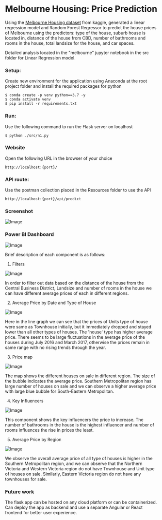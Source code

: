 # Melbourne Housing: Price Prediction

Using the [Melbourne Housing dataset](https://www.kaggle.com/datasets/dansbecker/melbourne-housing-snapshot) from kaggle, generated a linear regression model and Random Forest Regressor to predict the house prices of Melbourne using the predictors: type of the house, suburb house is located in, distance of the house from CBD, number of bathrooms and rooms in the house, total landsize for the house, and car spaces.

Detailed analysis located in the "melbourne" jupyter notebook in the src folder for Linear Regression model.

<!-- ### Tools Used:
1. [Github](https://github.com)
2. [VSCode](https://code.visualstudio.com)
3. [GitCLI](https://git-scm.com/downloads) -->

### Setup:
Create new environment for the application using Anaconda at the root project folder and install the required packages for python

```
$ conda create -p venv python==3.7 -y
$ conda activate venv
$ pip install -r requirements.txt
```

### Run:
Use the following command to run the Flask server on localhost

```
$ python ./src/n1.py
```

### Website
Open the following URL in the browser of your choice
```
http://localhost:{port}/
```

### API route:
Use the postman collection placed in the Resources folder to use the API
```
http://localhost:{port}/api/predict
```

### Screenshot
![Image](./Resources/melb.png)

### Power BI Dashboard
![Image](./Resources/PBI.png)

Brief description of each component is as follows:

1. Filters

![Image](./Resources/filters.png)

In order to filter out data based on the distance of the house from the Central Business District, Landsize and number of rooms in the house we can have different average prices of each in different regions.

2. Average Price by Date and Type of House

![Image](./Resources/price_date.png)

Here in the line graph we can see that the prices of Units type of house were same as Townhouse initially, but it immediately dropped and stayed lower than all other types of houses. The 'house' type has higher average price. There seems to be large fluctuations in the average price of the houses during July 2016 and March 2017, otherwise the prices remain in same range with no rising trends through the year.

3. Price map

![Image](./Resources/price_map.png)

The map shows the different houses on sale in different region. The size of the bubble indicates the average price. Southern Metropolitan region has large number of houses on sale and we can observe a higher average price with large blue bubble for South-Eastern Metropolitan.

4. Key Influencers

![Image](./Resources/influence.png)

This component shows the key influencers the price to increase. The number of bathrooms in the house is the highest influencer and number of rooms influences the rise in prices the least.

5. Average Price by Region

![Image](./Resources/price_region.png)

We observe the overall average price of all type of houses is higher in the Southern Metropolitan region, and we can observe that the Northern Victoria and Western Victoria region do not have Townhouse and Unit type of houses on sale. Similarly, Eastern Victoria region do not have any townhouses for sale.

### Future work
The flask app can be hosted on any cloud platform or can be containerized. Can deploy the app as backend and use a separate Angular or React frontend for better user experience.
